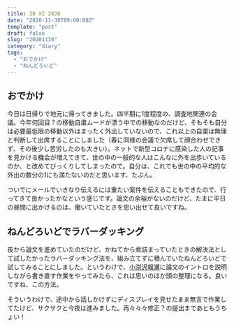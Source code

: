 ```yaml
---
title: 30 XI 2020
date: "2020-11-30T09:00:00Z"
template: "post"
draft: false
slug: "20201130"
category: "diary"
tags:
  - "おでかけ"
  - "ねんどろいど"
---
```


## おでかけ

今日は日帰りで地元に帰ってきました。四半期に1度程度の、調査地関連の会議。今年何回目？の移動自粛ムードが漂う中での移動なのだけど、そもそも自分は必要最低限の移動以外はまったく外出していないので、これ以上の自粛は無理と判断して出席することにしました（春に同様の会議で欠席して顔合わせできず、その後少し苦労したのも大きい）。ネットで新型コロナに感染した人の記事を見かける機会が増えてきて、世の中の一般的な人はこんなに外を出歩いているのか、と改めてびっくりしてしまったので。自分は、これでも世の中の平均的な外出の数分の1にも満たないのだと思います、たぶん。

ついでにメールでいきなり伝えるには重たい案件を伝えることもできたので、行ってきて良かったかなという感じです。論文の余裕がないのだけど、たまに平日の昼間に出かけるのは、働いていたときを思い出せて良いですね。

## ねんどろいどでラバーダッキング

夜から論文を進めていたのだけど、かねてから煮詰まっていたときの解決法として試したかったラバーダッキング法を、組み立てずに積んでいたねんどろいどで試してみることにしました。というわけで、[小渕沢報瀬](https://www.goodsmile.info/ja/product/7630/ねんどろいど+小淵沢報瀬.html)に論文のイントロを説明しながら書き直す作業をやってみたら、これは思いのほか頭の整理になる。良いですね、この方法。

そういうわけで、途中から話しかけずにディスプレイを見せたまま無言で作業してたけど、サクサクと今夜は進みました。再々々々修正？の提出まであともうちょい！
